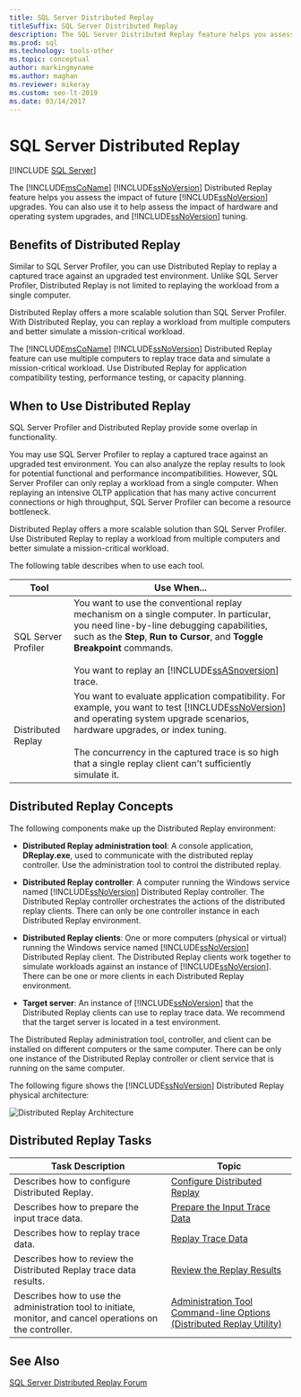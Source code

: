 ```yaml
---
title: SQL Server Distributed Replay
titleSuffix: SQL Server Distributed Replay
description: The SQL Server Distributed Replay feature helps you assess the impact of future upgrades to SQL Server, hardware, and operating system, and SQL Server tuning.
ms.prod: sql
ms.technology: tools-other
ms.topic: conceptual
author: markingmyname
ms.author: maghan
ms.reviewer: mikeray
ms.custom: seo-lt-2019
ms.date: 03/14/2017
---
```


# SQL Server Distributed Replay

 [!INCLUDE [SQL Server](../../includes/applies-to-version/sqlserver.md)]

The [!INCLUDE[msCoName](../../includes/msconame-md.md)] [!INCLUDE[ssNoVersion](../../includes/ssnoversion-md.md)] Distributed Replay feature helps you assess the impact of future [!INCLUDE[ssNoVersion](../../includes/ssnoversion-md.md)] upgrades. You can also use it to help assess the impact of hardware and operating system upgrades, and [!INCLUDE[ssNoVersion](../../includes/ssnoversion-md.md)] tuning.

## Benefits of Distributed Replay

Similar to  SQL Server Profiler, you can use Distributed Replay to replay a captured trace against an upgraded test environment. Unlike  SQL Server Profiler, Distributed Replay is not limited to replaying the workload from a single computer.

Distributed Replay offers a more scalable solution than SQL Server Profiler. With Distributed Replay, you can replay a workload from multiple computers and better simulate a mission-critical workload.

The [!INCLUDE[msCoName](../../includes/msconame-md.md)] [!INCLUDE[ssNoVersion](../../includes/ssnoversion-md.md)] Distributed Replay feature can use multiple computers to replay trace data and simulate a mission-critical workload. Use Distributed Replay for application compatibility testing, performance testing, or capacity planning.

## When to Use Distributed Replay

SQL Server Profiler and Distributed Replay provide some overlap in functionality.

You may use  SQL Server Profiler  to replay a captured trace against an upgraded test environment. You can also analyze the replay results to look for potential functional and performance incompatibilities. However,  SQL Server Profiler  can only replay a workload from a single computer. When replaying an intensive OLTP application that has many active concurrent connections or high throughput,  SQL Server Profiler  can become a resource bottleneck.

Distributed Replay offers a more scalable solution than  SQL Server Profiler. Use Distributed Replay to replay a workload from multiple computers and better simulate a mission-critical workload.

The following table describes when to use each tool.

|Tool|Use When...|
|----------|---------------|
| SQL Server Profiler | You want to use the conventional replay mechanism on a single computer. In particular, you need line-by-line debugging capabilities, such as the **Step**, **Run to Cursor**, and **Toggle Breakpoint** commands.<br /><br /> You want to replay an [!INCLUDE[ssASnoversion](../../includes/ssasnoversion-md.md)] trace. |
| Distributed Replay |You want to evaluate application compatibility. For example, you want to test [!INCLUDE[ssNoVersion](../../includes/ssnoversion-md.md)] and operating system upgrade scenarios, hardware upgrades, or index tuning.<br /><br /> The concurrency in the captured trace is so high that a single replay client can't sufficiently simulate it.|  

## Distributed Replay Concepts

The following components make up the Distributed Replay environment:  

- **Distributed Replay administration tool**: A console application, **DReplay.exe**, used to communicate with the distributed replay controller. Use the administration tool to control the distributed replay.  

- **Distributed Replay controller**: A computer running the Windows service named [!INCLUDE[ssNoVersion](../../includes/ssnoversion-md.md)] Distributed Replay controller. The Distributed Replay controller orchestrates the actions of the distributed replay clients. There can only be one controller instance in each Distributed Replay environment.  

- **Distributed Replay clients**: One or more computers (physical or virtual) running the Windows service named [!INCLUDE[ssNoVersion](../../includes/ssnoversion-md.md)] Distributed Replay client. The Distributed Replay clients work together to simulate workloads against an instance of [!INCLUDE[ssNoVersion](../../includes/ssnoversion-md.md)]. There can be one or more clients in each Distributed Replay environment.  

- **Target server**: An instance of [!INCLUDE[ssNoVersion](../../includes/ssnoversion-md.md)] that the Distributed Replay clients can use to replay trace data. We recommend that the target server is located in a test environment.

The Distributed Replay administration tool, controller, and client can be installed on different computers or the same computer. There can be only one instance of the Distributed Replay controller or client service that is running on the same computer.

The following figure shows the [!INCLUDE[ssNoVersion](../../includes/ssnoversion-md.md)] Distributed Replay physical architecture:  

![Distributed Replay Architecture](../../tools/distributed-replay/media/distributedreplayarch.gif "Distributed Replay Architecture")  

## Distributed Replay Tasks

|Task Description|Topic|  
|----------------------|-----------|
| Describes how to configure Distributed Replay. | [Configure Distributed Replay](../../tools/distributed-replay/configure-distributed-replay.md) |
| Describes how to prepare the input trace data. | [Prepare the Input Trace Data](../../tools/distributed-replay/prepare-the-input-trace-data.md) |
| Describes how to replay trace data. |[Replay Trace Data](../../tools/distributed-replay/replay-trace-data.md) | 
| Describes how to review the Distributed Replay trace data results. |[Review the Replay Results](../../tools/distributed-replay/review-the-replay-results.md)|
| Describes how to use the administration tool to initiate, monitor, and cancel operations on the controller. | [Administration Tool Command-line Options &#40;Distributed Replay Utility&#41;](../../tools/distributed-replay/administration-tool-command-line-options-distributed-replay-utility.md) |

## See Also

[SQL Server Distributed Replay Forum](https://social.technet.microsoft.com/Forums/sl/sqldru/)